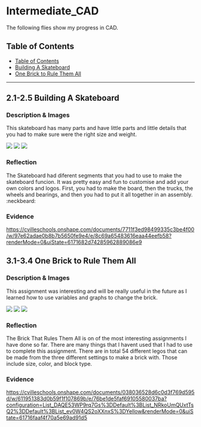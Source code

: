 # Intermediate_CAD
 The following flies show my progress in CAD. 
## Table of Contents
* [Table of Contents](#TableOfContents)
* [Building A Skateboard](#2.1-2.5_Building_A_Skateboard)
* [One Brick to Rule Them All](#3.1-3.4_One_Brick_to_Rule_Them_All)
---

## 2.1-2.5 Building A Skateboard

### Description & Images
This skateboard has many parts and have little parts and little details that you had to make sure were the right size and weight.

<img src="https://user-images.githubusercontent.com/71342195/138284141-09e13126-1f95-460a-8726-3d39683ced28.png"> <img src="https://user-images.githubusercontent.com/71342195/138284013-de2dab76-2549-4a1c-acbc-b02f35a46f02.png">         <img src="https://user-images.githubusercontent.com/71342195/138283824-b6c2d7a6-0c88-4413-b212-28cbb7ad821e.png">

### Reflection
The Skateboard had diferent segments that you had to use to make the skateboard funcion. It was pretty easy and fun to customise and add your own colors and logos. First, you had to make the board, then the trucks, the wheels and bearings, and then you had to put it all together in an assembly. :neckbeard:      

### Evidence
https://cvilleschools.onshape.com/documents/7711f3ed98499335c3be4f00/w/97e62adae0b8b7b5650fe9e4/e/8c69a65483616eaa44eefb58?renderMode=0&uiState=6171682d74285962889086e9

## 3.1-3.4 One Brick to Rule Them All

### Description & Images
This assignment was interesting and will be really useful in the future as I learned how to use variables and graphs to change the brick.

<img src="https://user-images.githubusercontent.com/71342195/138289143-c76eb2ef-cb34-4f4a-907d-38d5d237de31.png"> <img src="https://user-images.githubusercontent.com/71342195/138289448-4bc8b72f-717e-4845-8661-14251ca37e29.png"> <img src="https://user-images.githubusercontent.com/71342195/138289561-a2604c6d-7a5d-44d8-be02-d8a956e8541b.png">

### Reflection
The Brick That Rules Them All is on of the most interesting assignments I have done so far. There are many things that I havent used that I had to use to complete this assignment. There are in total 54 different legos that can be made from the three different settings to make a brick with. Those include size, color, and block type.

### Evidence
https://cvilleschools.onshape.com/documents/038036528d6c0d3f769d595d/w/611951383d0b59f1f107869b/e/76be1de5faf69105580037ba?configuration=List_DAQE53WP9rq7Gs%3DDefault%3BList_NRkoUmQUxtTsQ2%3DDefault%3BList_ev0W4QS2oXXnxS%3DYellow&renderMode=0&uiState=61716faaf4f70a5e69ad91d5
